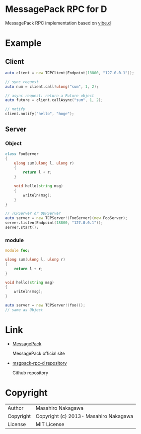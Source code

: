 # MessagePack RPC for D

MessagePack RPC implementation based on [vibe.d](http://vibed.org)

# Example

## Client

```d
auto client = new TCPClient(Endpoint(18800, "127.0.0.1"));

// sync request
auto num = client.call!ulong("sum", 1, 2);

// async request: return a Future object
auto future = client.callAsync("sum", 1, 2);

// notify
client.notify("hello", "hoge");
```

## Server

### Object

```d
class FooServer
{
    ulong sum(ulong l, ulong r)
    {
        return l + r;
    }

    void hello(string msg)
    {   
        writeln(msg);
    }
}

// TCPServer or UDPServer
auto server = new TCPServer!(FooServer)(new FooServer);
server.listen(Endpoint(18800, "127.0.0.1"));
server.start();
```

### module

```d
module foo;

ulong sum(ulong l, ulong r)
{
    return l + r;
}

void hello(string msg)
{   
    writeln(msg);
}

auto server = new TCPServer!(foo)();
// same as Object
```

# Link

* [MessagePack](http://msgpack.org/)

  MessagePack official site

* [msgpack-rpc-d repository](https://github.com/msgpack-rpc/msgpack-rpc-d)

  Github repository


# Copyright

<table>
  <tr>
    <td>Author</td><td>Masahiro Nakagawa <repeatedly@gmail.com></td>
  </tr>
  <tr>
    <td>Copyright</td><td>Copyright (c) 2013- Masahiro Nakagawa</td>
  </tr>
  <tr>
    <td>License</td><td>MIT License</td>
  </tr>
</table>
